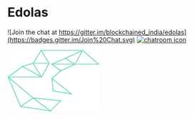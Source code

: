 # Edolas


![Join the chat at https://gitter.im/blockchained_india/edolas](https://badges.gitter.im/Join%20Chat.svg) [![chatroom icon](https://patrolavia.github.io/telegram-badge/chat.png)][5]

![Edolas][logo]


[logo]: https://github.com/blockchainedindia/edolas/raw/master/app/img/edloas.png "Edolas"
[5]: https://t.me/blockchainedindia
